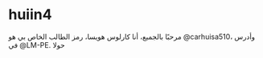 # huiin4
مرحبًا بالجميع، أنا كارلوس هويسا، رمز الطالب الخاص بي هو @carhuisa510، وأدرس في @LM-PE. حولا
